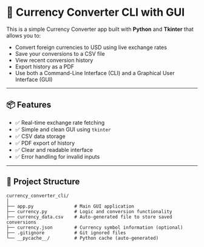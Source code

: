 # 💱 Currency Converter CLI with GUI

This is a simple Currency Converter app built with **Python** and **Tkinter** that allows you to:

- Convert foreign currencies to USD using live exchange rates
- Save your conversions to a CSV file
- View recent conversion history
- Export history as a PDF
- Use both a Command-Line Interface (CLI) and a Graphical User Interface (GUI)

---

## 📦 Features

- ✅ Real-time exchange rate fetching
- ✅ Simple and clean GUI using `tkinter`
- ✅ CSV data storage
- ✅ PDF export of history
- ✅ Clear and readable interface
- ✅ Error handling for invalid inputs

---

## 📁 Project Structure

```plaintext
currency_converter_cli/
│
├── app.py               # Main GUI application
├── currency.py          # Logic and conversion functionality
├── currency_data.csv    # Auto-generated file to store saved conversions
├── currency.json        # Currency symbol information (optional)
├── .gitignore           # Git ignored files
└── __pycache__/         # Python cache (auto-generated)

